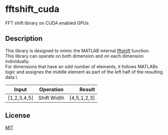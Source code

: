 # fftshift_cuda
FFT shift library on CUDA enabled GPUs

## Description
This library is designed to mimic the MATLAB internal [fftshift](https://www.mathworks.com/help/matlab/ref/fftshift.html) function.\
This library can operate on both dimension and on each dimension individually.\
For dimensions that have an odd number of elements, it follows MATLABs logic and assignes the middle element as part of the left half of the resulting data.\

| Input       | Operation   | Result      |
| ------------|:-----------:| -----------:|
| [1,2,3,4,5] | Shift Width | [4,5,1,2,3] |

## License
[MIT](https://choosealicense.com/licenses/mit/)
